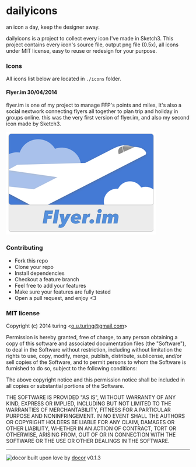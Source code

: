 # dailyicons 

an icon a day, keep the designer away.

dailyicons is a project to collect every icon I've made in Sketch3. This project contains every icon's source file, output png file (0.5x), all icons under MIT license, easy to reuse or redesign for your purpose.

### Icons

All icons list below are located in `./icons` folder.

#### Flyer.im 30/04/2014

flyer.im is one of my project to manage FFP's points and miles, It's also a social nextwork connecting flyers all together to plan trip and hoilday in groups online. this was the very first version of flyer.im, and also my second icon made by Sketch3.

![Flyer.im](./icons/flyer.im/flyer.im.png)

### Contributing
- Fork this repo
- Clone your repo
- Install dependencies
- Checkout a feature branch
- Feel free to add your features
- Make sure your features are fully tested
- Open a pull request, and enjoy <3

### MIT license
Copyright (c) 2014 turing &lt;o.u.turing@gmail.com&gt;

Permission is hereby granted, free of charge, to any person obtaining a copy
of this software and associated documentation files (the &quot;Software&quot;), to deal
in the Software without restriction, including without limitation the rights
to use, copy, modify, merge, publish, distribute, sublicense, and/or sell
copies of the Software, and to permit persons to whom the Software is
furnished to do so, subject to the following conditions:

The above copyright notice and this permission notice shall be included in
all copies or substantial portions of the Software.

THE SOFTWARE IS PROVIDED &quot;AS IS&quot;, WITHOUT WARRANTY OF ANY KIND, EXPRESS OR
IMPLIED, INCLUDING BUT NOT LIMITED TO THE WARRANTIES OF MERCHANTABILITY,
FITNESS FOR A PARTICULAR PURPOSE AND NONINFRINGEMENT. IN NO EVENT SHALL THE
AUTHORS OR COPYRIGHT HOLDERS BE LIABLE FOR ANY CLAIM, DAMAGES OR OTHER
LIABILITY, WHETHER IN AN ACTION OF CONTRACT, TORT OR OTHERWISE, ARISING FROM,
OUT OF OR IN CONNECTION WITH THE SOFTWARE OR THE USE OR OTHER DEALINGS IN
THE SOFTWARE.

---
![docor](https://cdn1.iconfinder.com/data/icons/windows8_icons_iconpharm/26/doctor.png)
built upon love by [docor](https://github.com/turingou/docor.git) v0.1.3